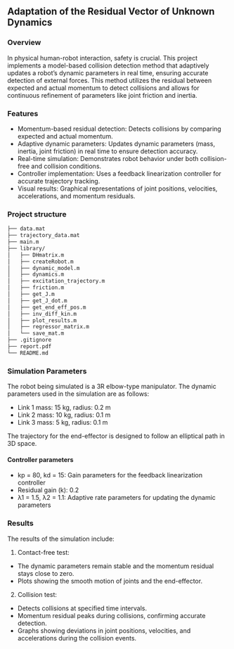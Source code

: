 ## Adaptation of the Residual Vector of Unknown Dynamics

### Overview
In physical human-robot interaction, safety is crucial. This project implements a model-based collision detection method that adaptively updates a robot’s dynamic parameters in real time, ensuring accurate detection of external forces. This method utilizes the residual between expected and actual momentum to detect collisions and allows for continuous refinement of parameters like joint friction and inertia.

### Features
- Momentum-based residual detection: Detects collisions by comparing expected and actual momentum.
- Adaptive dynamic parameters: Updates dynamic parameters (mass, inertia, joint friction) in real time to ensure detection accuracy.
- Real-time simulation: Demonstrates robot behavior under both collision-free and collision conditions.
- Controller implementation: Uses a feedback linearization controller for accurate trajectory tracking.
- Visual results: Graphical representations of joint positions, velocities, accelerations, and momentum residuals.

### Project structure
``` bash
├── data.mat
├── trajectory_data.mat
├── main.m
├── library/
│   ├── DHmatrix.m
│   ├── createRobot.m
│   ├── dynamic_model.m
│   ├── dynamics.m
│   ├── excitation_trajectory.m
│   ├── friction.m
│   ├── get_J.m
│   ├── get_J_dot.m
│   ├── get_end_eff_pos.m
│   ├── inv_diff_kin.m
│   ├── plot_results.m
│   ├── regressor_matrix.m
│   └── save_mat.m
├── .gitignore
├── report.pdf
└── README.md
```

### Simulation Parameters
The robot being simulated is a 3R elbow-type manipulator. The dynamic parameters used in the simulation are as follows:

- Link 1 mass: 15 kg, radius: 0.2 m
- Link 2 mass: 10 kg, radius: 0.1 m
- Link 3 mass: 5 kg, radius: 0.1 m

The trajectory for the end-effector is designed to follow an elliptical path in 3D space.

#### Controller parameters
- kp = 80, kd = 15: Gain parameters for the feedback linearization controller
- Residual gain (k): 0.2
- λ1 = 1.5, λ2 = 1.1: Adaptive rate parameters for updating the dynamic parameters

### Results
The results of the simulation include:

1.	Contact-free test:
  - The dynamic parameters remain stable and the momentum residual stays close to zero.
  - Plots showing the smooth motion of joints and the end-effector.
2.	Collision test:
  - Detects collisions at specified time intervals.
  - Momentum residual peaks during collisions, confirming accurate detection.
  - Graphs showing deviations in joint positions, velocities, and accelerations during the collision events.
